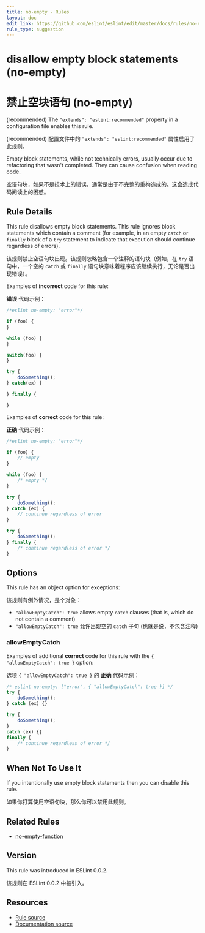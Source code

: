 ```yaml
---
title: no-empty - Rules
layout: doc
edit_link: https://github.com/eslint/eslint/edit/master/docs/rules/no-empty.md
rule_type: suggestion
---
```

<!-- Note: No pull requests accepted for this file. See README.md in the root directory for details. -->

# disallow empty block statements (no-empty)

# 禁止空块语句 (no-empty)

(recommended) The `"extends": "eslint:recommended"` property in a configuration file enables this rule.

(recommended) 配置文件中的 `"extends": "eslint:recommended"` 属性启用了此规则。

Empty block statements, while not technically errors, usually occur due to refactoring that wasn't completed. They can cause confusion when reading code.

空语句块，如果不是技术上的错误，通常是由于不完整的重构造成的。这会造成代码阅读上的困惑。

## Rule Details

This rule disallows empty block statements. This rule ignores block statements which contain a comment (for example, in an empty `catch` or `finally` block of a `try` statement to indicate that execution should continue regardless of errors).

该规则禁止空语句块出现。该规则忽略包含一个注释的语句块（例如，在 `try` 语句中，一个空的 `catch` 或 `finally` 语句块意味着程序应该继续执行，无论是否出现错误）。

Examples of **incorrect** code for this rule:

**错误** 代码示例：

```js
/*eslint no-empty: "error"*/

if (foo) {
}

while (foo) {
}

switch(foo) {
}

try {
    doSomething();
} catch(ex) {

} finally {

}
```

Examples of **correct** code for this rule:

**正确** 代码示例：

```js
/*eslint no-empty: "error"*/

if (foo) {
    // empty
}

while (foo) {
    /* empty */
}

try {
    doSomething();
} catch (ex) {
    // continue regardless of error
}

try {
    doSomething();
} finally {
    /* continue regardless of error */
}
```

## Options

This rule has an object option for exceptions:

该规则有例外情况，是个对象：

* `"allowEmptyCatch": true` allows empty `catch` clauses (that is, which do not contain a comment)
* `"allowEmptyCatch": true` 允许出现空的 `catch` 子句 (也就是说，不包含注释)

### allowEmptyCatch

Examples of additional **correct** code for this rule with the `{ "allowEmptyCatch": true }` option:

选项 `{ "allowEmptyCatch": true }` 的 **正确** 代码示例：

```js
/* eslint no-empty: ["error", { "allowEmptyCatch": true }] */
try {
    doSomething();
} catch (ex) {}

try {
    doSomething();
}
catch (ex) {}
finally {
    /* continue regardless of error */
}
```

## When Not To Use It

If you intentionally use empty block statements then you can disable this rule.

如果你打算使用空语句块，那么你可以禁用此规则。

## Related Rules

* [no-empty-function](./no-empty-function)

## Version

This rule was introduced in ESLint 0.0.2.

该规则在 ESLint 0.0.2 中被引入。

## Resources

* [Rule source](https://github.com/eslint/eslint/tree/master/lib/rules/no-empty.js)
* [Documentation source](https://github.com/eslint/eslint/tree/master/docs/rules/no-empty.md)
